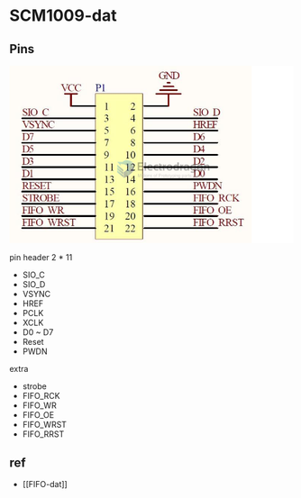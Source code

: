 
# SCM1009-dat

## Pins 

![](2023-11-08-13-42-51.png)

pin header 2 * 11 

- SIO_C
- SIO_D
- VSYNC
- HREF
- PCLK
- XCLK
- D0 ~ D7 
- Reset 
- PWDN

extra 
- strobe
- FIFO_RCK
- FIFO_WR
- FIFO_OE
- FIFO_WRST
- FIFO_RRST


## ref 

- [[FIFO-dat]]